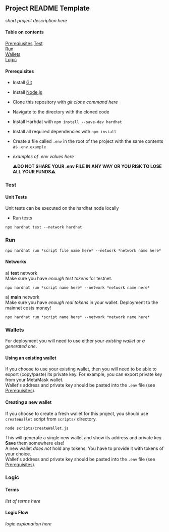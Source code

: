 ## Project README Template
*short project description here*

#### Table on contents

[Prereqiusites](#preqs)
[Test](#tests)  
[Run](#run)  
[Wallets](#wallets)  
[Logic](#logic)  

<a name="preqs">

#### Prerequisites

- Install [Git](https://git-scm.com/)
- Install [Node.js](https://nodejs.org/en/download/)
- Clone this repository with *git clone command here*
- Navigate to the directory with the cloned code
- Install Harhdat with `npm install --save-dev hardhat`
- Install all required dependencies with `npm install`
- Create a file called `.env` in the root of the project with the same contents as `.env.example`
- *examples of .env values here*

  :warning:**DO NOT SHARE YOUR .env FILE IN ANY WAY OR YOU RISK TO LOSE ALL YOUR FUNDS**:warning:
<a name="tests"/>

### Test
#### Unit Tests
Unit tests can be executed on the hardhat node locally
- Run tests
```
npx hardhat test --network hardhat
```
<a name="run"/>

### Run

```
npx hardhat run *script file name here* --network *network name here*
```

#### Networks

а) **test** network  
Make sure you have _enough test tokens_ for testnet.
```
npx hardhat run *script name here* --network *network name here*
```

a) **main**  network  
Make sure you have _enough real tokens_ in your wallet. Deployment to the mainnet costs money!
```
npx hardhat run *script name here* --network *network name here*
```

<a name="wallets"/>

### Wallets

For deployment you will need to use either _your existing wallet_ or _a generated one_.

#### Using an existing wallet

If you choose to use your existing wallet, then you will need to be able to export (copy/paste) its private key. For example, you can export private key from your MetaMask wallet.  
Wallet's address and private key should be pasted into the `.env` file (see [Prerequisites](#preqs)).

#### Creating a new wallet

If you choose to create a fresh wallet for this project, you should use `createWallet` script from `scripts/` directory.

```
node scripts/createWallet.js
```

This will generate a single new wallet and show its address and private key. **Save** them somewhere else!  
A new wallet _does not_ hold any tokens. You have to provide it with tokens of your choice.  
Wallet's address and private key should be pasted into the `.env` file (see [Prerequisites](#preqs)).

<a name="logic"/>

### Logic

#### Terms
*list of terms here*

#### Logic Flow
*logic explanation here*
